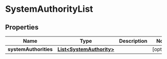 
# SystemAuthorityList

## Properties
Name | Type | Description | Notes
------------ | ------------- | ------------- | -------------
**systemAuthorities** | [**List&lt;SystemAuthority&gt;**](SystemAuthority.md) |  |  [optional]



